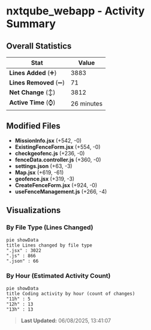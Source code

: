 # nxtqube_webapp - Activity Summary 

## Overall Statistics

| Stat                   | Value                                                             |
| ---------------------- | ----------------------------------------------------------------- |
| **Lines Added** (➕)   | 3883                                          |
| **Lines Removed** (➖) | 71                                        |
| **Net Change** (↕)    | 3812                |
| **Active Time** (⌚)   | 26 minutes |


## Modified Files
- **MissionInfo.jsx** (+542, -0)
- **ExistingFenceForm.jsx** (+554, -0)
- **checkgeofenc.js** (+236, -0)
- **fenceData.controller.js** (+360, -0)
- **settings.json** (+63, -3)
- **Map.jsx** (+619, -61)
- **geofence.jsx** (+319, -3)
- **CreateFenceForm.jsx** (+924, -0)
- **useFenceManagement.js** (+266, -4)

## Visualizations

### By File Type (Lines Changed)

```mermaid
pie showData
title Lines changed by file type
".jsx" : 3022
".js" : 866
".json" : 66
```

### By Hour (Estimated Activity Count)

```mermaid
pie showData
title Coding activity by hour (count of changes)
"11h" : 5
"12h" : 13
"13h" : 13
```


> **Last Updated:** 06/08/2025, 13:41:07